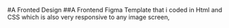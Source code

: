 #A Fronted Design
##A Frontend Figma Template that i coded in Html and CSS which is also very responsive to any image screen,
